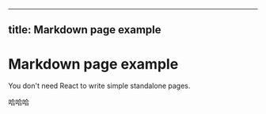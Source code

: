 <!--
 * @Author: gaowei1012 gyb2020018@163.com
 * @Date: 2025-04-08 19:20:30
 * @LastEditors: gaowei1012 gyb2020018@163.com
 * @LastEditTime: 2025-04-08 19:26:56
 * @FilePath: /monitor-website/src/pages/markdown-page.md
 * @Description: 这是默认设置,请设置`customMade`, 打开koroFileHeader查看配置 进行设置: https://github.com/OBKoro1/koro1FileHeader/wiki/%E9%85%8D%E7%BD%AE
-->
---
title: Markdown page example
---

# Markdown page example

You don't need React to write simple standalone pages.


哈哈哈

